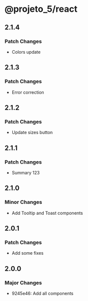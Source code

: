 # @projeto_5/react

## 2.1.4

### Patch Changes

- Colors update

## 2.1.3

### Patch Changes

- Error correction

## 2.1.2

### Patch Changes

- Update sizes button

## 2.1.1

### Patch Changes

- Summary 123

## 2.1.0

### Minor Changes

- Add Tooltip and Toast components

## 2.0.1

### Patch Changes

- Add some fixes

## 2.0.0

### Major Changes

- 9245e46: Add all components
